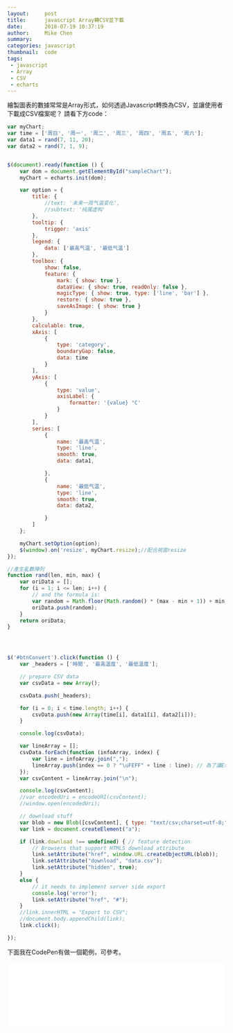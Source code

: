 ```yaml
---
layout:     post
title:      javascript Array轉CSV並下載
date:       2018-07-19 10:37:19
author:     Mike Chen
summary:    
categories: javascript
thumbnail:  code
tags:
 - javascript
 - Array
 - CSV
 - echarts
---
```


繪製圖表的數據常常是Array形式，如何透過Javascript轉換為CSV，並讓使用者下載成CSV檔案呢？
請看下方code：

```javascript
var myChart;
var time = ['周日', '周一', '周二', '周三', '周四', '周五', '周六'];
var data1 = rand(7, 11, 20);
var data2 = rand(7, 1, 9);


$(document).ready(function () {
    var dom = document.getElementById("sampleChart");
    myChart = echarts.init(dom);

    var option = {
        title: {
            //text: '未来一周气温变化',
            //subtext: '纯属虚构'
        },
        tooltip: {
            trigger: 'axis'
        },
        legend: {
            data: ['最高气温', '最低气温']
        },
        toolbox: {
            show: false,
            feature: {
                mark: { show: true },
                dataView: { show: true, readOnly: false },
                magicType: { show: true, type: ['line', 'bar'] },
                restore: { show: true },
                saveAsImage: { show: true }
            }
        },
        calculable: true,
        xAxis: [
            {
                type: 'category',
                boundaryGap: false,
                data: time
            }
        ],
        yAxis: [
            {
                type: 'value',
                axisLabel: {
                    formatter: '{value} °C'
                }
            }
        ],
        series: [
            {
                name: '最高气温',
                type: 'line',
                smooth: true,
                data: data1,

            },
            {
                name: '最低气温',
                type: 'line',
                smooth: true,
                data: data2,

            }
        ]
    };

    myChart.setOption(option);
    $(window).on('resize', myChart.resize);//配合視窗resize
});

//產生亂數陣列
function rand(len, min, max) {
    var oriData = [];
    for (i = 1; i <= len; i++) {
        // and the formula is:
        var random = Math.floor(Math.random() * (max - min + 1)) + min;
        oriData.push(random);
    }
    return oriData;
}




$('#btnConvert').click(function () {
    var _headers = ['時間', '最高溫度', '最低溫度'];

    // prepare CSV data
    var csvData = new Array();

    csvData.push(_headers);

    for (i = 0; i < time.length; i++) {
        csvData.push(new Array(time[i], data1[i], data2[i]));
    }

    console.log(csvData);

    var lineArray = [];
    csvData.forEach(function (infoArray, index) {
        var line = infoArray.join(",");
        lineArray.push(index == 0 ? "\uFEFF" + line : line); // 為了讓Excel開啟csv，需加上BOM：\uFEFF
    });
    var csvContent = lineArray.join("\n");

    console.log(csvContent);
    //var encodedUri = encodeURI(csvContent);
    //window.open(encodedUri);

    // download stuff
    var blob = new Blob([csvContent], { type: "text/csv;charset=utf-8;" });
    var link = document.createElement("a");

    if (link.download !== undefined) { // feature detection
        // Browsers that support HTML5 download attribute
        link.setAttribute("href", window.URL.createObjectURL(blob));
        link.setAttribute("download", "data.csv");
        link.setAttribute("hidden", true);
    }
    else {
        // it needs to implement server side export
        console.log('error');
        link.setAttribute("href", "#");
    }
    //link.innerHTML = "Export to CSV";
    //document.body.appendChild(link);
    link.click();

});

```

下面我在CodePen有做一個範例，可參考。

<div class="iframe-rwd">
    <iframe scrolling='no' title='Array TO CSV & download CSV file' src='//codepen.io/mikechen2017/embed/mjEQPE/?height=265&theme-id=0&default-tab=js,result&embed-version=2' frameborder='no' allowtransparency='true' allowfullscreen='true' style='width: 100%;'>See the Pen <a href='https://codepen.io/mikechen2017/pen/mjEQPE/'>Array TO CSV & download CSV file</a> by Mike Chen (<a href='https://codepen.io/mikechen2017'>@mikechen2017</a>) on <a href='https://codepen.io'>CodePen</a>.
</iframe>
</div>